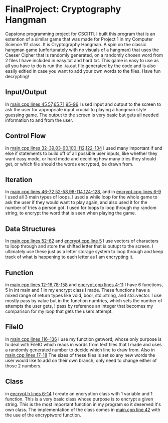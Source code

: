 # FinalProject: Cryptography Hangman
Capstone programming project for CSCI111. I built this program that is an extention of a similar game that was made for Project 1 in my Computer Science 111 class. It is Cryptography Hangman. A spin on the classic hangman game (unfortunately with no visuals of a hangman) that uses the Caeser Cipher that is randomly generated, on a randomly chosen word from 2 files I have included in easy.txt and hard.txt. This game is easy to use as all you have to do is run the ./a.out file generated by the code and is also easily edtied in case you want to add your own words to the files. Have fun decrypting!

## Input/Output
In [main.cpp lines 45,57,65,71,95-96](/main.cpp) I used input and output to the screen to ask the user for appropriate input crucial to playing a hangman style guessing game. The output to the screen is very basic but gets all needed information to and from the user. 
## Control Flow
In [main.cpp lines 32-39,83-90,100-112,122-134](/main.cpp) I used many important if and else if statements to build off of all possible user inputs, like whether they want easy mode, or hard mode and deciding how many tries they should get, or which file should the words encrypted, be drawn from.
## Iteration
In [main.cpp lines 46-72,52-58,98-114,124-128,](/main.cpp) and in [encrypt.cpp lines 6-9](encrypt.cpp) I used all 3 main types of loops. I used a while loop for the whole game to ask the user if they would want to play again, and also used it for the number of tries a person got. I used for loops to loop through my random string, to encrypt the word that is seen when playing the game.
## Data Structures
In [main.cpp lines 52-62](/main.cpp) and [encrypt.cpp line 5](/encrypt.cpp) I use vectors of characters to loop through and store the shifted letter that is outupt to the screen. I ultimately use these just as a letter storage system to loop through and keep track of what is happening to each letter as I am encrypting it.
## Function
in [main.cpp lines 12-16,78-158](/main.cpp) and [encrypt.cpp lines 4-11](/encrypt.cpp) I have 6 functions, 5 in int main and 1 in my encrypt class I made. These functions have a mixed range of return types like void, bool, std::string, and std::vector<char>. I use mostly pass by value but in the function numtries, which sets the number of attempts the user gets, I pass by reference an integer that becomes my comparison for my loop that gets the users attempt.
## FileIO
In [main.cpp lines 116-136](/main.cpp) I use my function getword, whose only purpose is to deal with FileIO which reads in words from text files that I made and uses a randomly generated number to decide which line to draw from. Also in [main.cpp lines 17-18](/main.cpp) The sizes of these files is set so any new words the user would like to add on their own branch, only need to change either of those 2 numbers.
## Class
in [encrypt.h lines 6-14](/encrypt.h) I create an encryption class with 1 variable and 1 function. This is a very basic class whose purpose is to encrypt a given string. This is the most important function in my program so it deserved it's own class. The implementation of the class comes in [main.cpp line 42](/main.cpp) with the use of the encryptword function.
